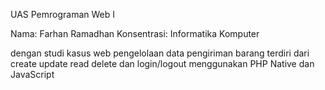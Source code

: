 UAS Pemrograman Web I

Nama: Farhan Ramadhan
Konsentrasi: Informatika Komputer

dengan studi kasus web pengelolaan data pengiriman barang terdiri dari create update read delete dan login/logout
menggunakan PHP Native dan JavaScript
